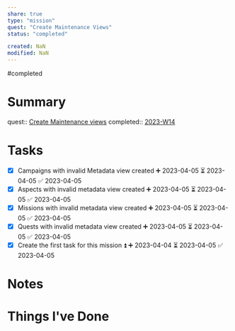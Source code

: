 ```yaml
---
share: true
type: "mission"
quest: "Create Maintenance Views"
status: "completed"

created: NaN 
modified: NaN
---
```

#completed 
# Summary
quest:: [Create Maintenance views](./Create%20Maintenance%20views.md)
completed:: [2023-W14](./2023-W14.md)
# Tasks
- [x] Campaigns with invalid Metadata view created ➕ 2023-04-05 ⏳ 2023-04-05 ✅ 2023-04-05
- [x] Aspects with invalid metadata view created ➕ 2023-04-05 ⏳ 2023-04-05 ✅ 2023-04-05
- [x] Missions with invalid metadata view created ➕ 2023-04-05 ⏳ 2023-04-05 ✅ 2023-04-05
- [x] Quests with invalid metadata view created ➕ 2023-04-05 ⏳ 2023-04-05 ✅ 2023-04-05
- [x] Create the first task for this mission ⏫ ➕ 2023-04-04 ⏳ 2023-04-05 ✅ 2023-04-05

# Notes

# Things I've Done